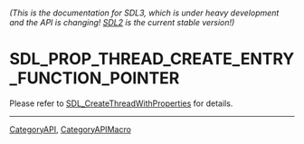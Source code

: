 ###### (This is the documentation for SDL3, which is under heavy development and the API is changing! [SDL2](https://wiki.libsdl.org/SDL2/) is the current stable version!)
# SDL_PROP_THREAD_CREATE_ENTRY_FUNCTION_POINTER

Please refer to [SDL_CreateThreadWithProperties](SDL_CreateThreadWithProperties) for details.

----
[CategoryAPI](CategoryAPI), [CategoryAPIMacro](CategoryAPIMacro)

